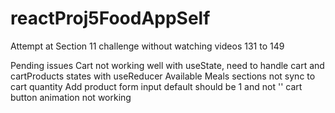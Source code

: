 # reactProj5FoodAppSelf
Attempt at Section 11 challenge without watching videos 131 to 149

Pending issues
Cart not working well with useState, need to handle cart and cartProducts
states with useReducer
Available Meals sections not sync to cart quantity
Add product form input default should be 1 and not ''
cart button animation not working